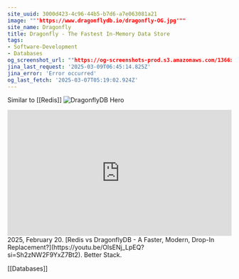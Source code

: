 ```yaml
---
site_uuid: 3000d423-4c96-44b5-b7d6-a7e063081a21
image: ""'https://www.dragonflydb.io/dragonfly-OG.jpg'""
site_name: Dragonfly
title: Dragonfly - The Fastest In-Memory Data Store
tags:
- Software-Development
- Databases
og_screenshot_url: ""https://og-screenshots-prod.s3.amazonaws.com/1366x768/80/false/726d774f288ee4d541376fd94a2b388f887468a19755795cff1fc8e0107763e9.jpeg""
jina_last_request: '2025-03-09T06:45:14.825Z'
jina_error: 'Error occurred'
og_last_fetch: '2025-03-07T05:19:02.924Z'
---
```

Similar to [[Redis]]
![DragonflyDB Hero](https://i.imgur.com/XEncpr6.png)

<iframe 
  style="aspect-ratio:16/9;width:100%;height:auto" 
  src="https://www.youtube.com/embed/OlsENj_LpEQ?si=Sh2zNW2F9YxZ7Bt2" 
  title="YouTube video player" 
  frameborder="0" 
  allow="accelerometer; autoplay; clipboard-write; encrypted-media; gyroscope; picture-in-picture; web-share" 
  referrerpolicy="strict-origin-when-cross-origin" 
  allowfullscreen
></iframe>
2025, February 20. [Redis vs DragonflyDB - A Faster, Modern, Drop-In Replacement?](https://youtu.be/OlsENj_LpEQ?si=Sh2zNW2F9YxZ7Bt2). Better Stack.

[[Databases]]

